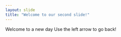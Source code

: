 ```yaml
---
layout: slide
title: "Welcome to our second slide!"
---
```

Welcome to a new day
Use the left arrow to go back!
